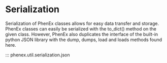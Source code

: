 # Serialization
Serialization of PhenEx classes allows for easy data transfer and storage. PhenEx classes can easily be serialized with the to_dict() method on the given class. However, PhenEx also duplicates the interface of the built-in python JSON library with the dump, dumps, load and loads methods found here.

::: phenex.util.serialization.json